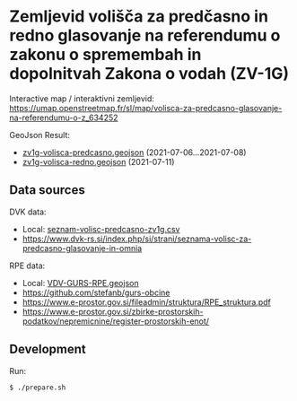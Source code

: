 # Zemljevid volišča za predčasno in redno glasovanje na referendumu o zakonu o spremembah in dopolnitvah Zakona o vodah (ZV-1G)

Interactive map / interaktivni zemljevid: https://umap.openstreetmap.fr/sl/map/volisca-za-predcasno-glasovanje-na-referendumu-o-z_634252

GeoJson Result:

* [zv1g-volisca-predcasno.geojson](zv1g-volisca-predcasno.geojson) (2021-07-06...2021-07-08)
* [zv1g-volisca-redno.geojson](zv1g-volisca-redno.geojson) (2021-07-11)

## Data sources

DVK data:
* Local: [seznam-volisc-predcasno-zv1g.csv](seznam-volisc-predcasno-zv1g.csv)
* https://www.dvk-rs.si/index.php/si/strani/seznama-volisc-za-predcasno-glasovanje-in-omnia

RPE data:
* Local: [VDV-GURS-RPE.geojson](VDV-GURS-RPE.geojson)
* https://github.com/stefanb/gurs-obcine
* https://www.e-prostor.gov.si/fileadmin/struktura/RPE_struktura.pdf
* https://www.e-prostor.gov.si/zbirke-prostorskih-podatkov/nepremicnine/register-prostorskih-enot/

## Development

Run: 
```bash
$ ./prepare.sh
```
